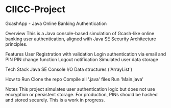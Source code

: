 # CIICC-Project
GcashApp - Java Online Banking Authentication

Overview
This is a Java console-based simulation of Gcash-like online banking user authentication, aligned with Java SE Security Architecture principles.

Features
User Registration with validation
Login authentication via email and PIN
PIN change function
Logout notification
Simulated user data storage

Tech Stack
Java SE
Console I/O
Data structures ('ArrayList')

How to Run
Clone the repo
Compile all '.java' files
Run 'Main.java'

Notes
This project simulates user authentication logic but does not use encryption or persistent storage. For production, PINs should be hashed and stored securely. This is a work in progress.

